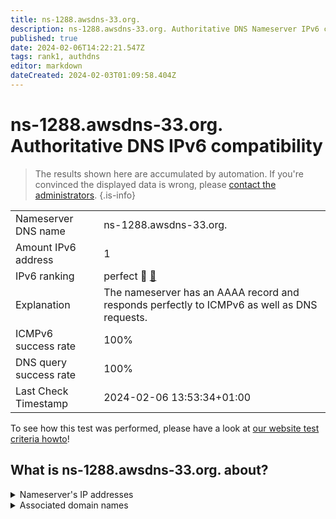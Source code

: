 ```yaml
---
title: ns-1288.awsdns-33.org.
description: ns-1288.awsdns-33.org. Authoritative DNS Nameserver IPv6 compatibility
published: true
date: 2024-02-06T14:22:21.547Z
tags: rank1, authdns
editor: markdown
dateCreated: 2024-02-03T01:09:58.404Z
---
```


# ns-1288.awsdns-33.org. Authoritative DNS IPv6 compatibility

> The results shown here are accumulated by automation. If you're convinced the displayed data is wrong, please [contact the administrators](/howto/chat). 
{.is-info}




|   |   |
| - | - |
| Nameserver DNS name | ns-1288.awsdns-33.org.
| Amount IPv6 address | 1
| IPv6 ranking | perfect :1st_place_medal: [🔗](/howto/ranking) |
| Explanation | The nameserver has an AAAA record and responds perfectly to ICMPv6 as well as DNS requests. |
| ICMPv6 success rate | 100%|
| DNS query success rate | 100% |
| Last Check Timestamp | 2024-02-06 13:53:34+01:00 |

To see how this test was performed, please have a look at [our website test criteria howto](/howto/testcriteria/authdns)!


## What is ns-1288.awsdns-33.org. about?




<details>
<summary>Nameserver's IP addresses</summary>

2600:9000:5305:800::1

</details>



<details>
<summary>Associated domain names</summary>

www.booking.com

www.purduepharma.com

</details>
